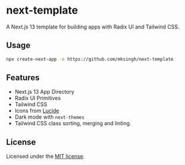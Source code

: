 # next-template

A Next.js 13 template for building apps with Radix UI and Tailwind CSS.

## Usage

```bash
npx create-next-app -e https://github.com/mksingh/next-template
```

## Features

- Next.js 13 App Directory
- Radix UI Primitives
- Tailwind CSS
- Icons from [Lucide](https://lucide.dev)
- Dark mode with `next-themes`
- Tailwind CSS class sorting, merging and linting.

## License

Licensed under the [MIT license](https://github.com/mksingh-ui/ui/blob/trunk/LICENSE.md).
